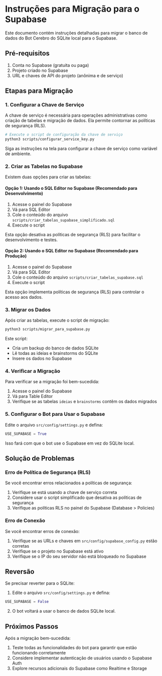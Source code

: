 # Instruções para Migração para o Supabase

Este documento contém instruções detalhadas para migrar o banco de dados do Bot Cerebro do SQLite local para o Supabase.

## Pré-requisitos

1. Conta no Supabase (gratuita ou paga)
2. Projeto criado no Supabase
3. URL e chaves de API do projeto (anônima e de serviço)

## Etapas para Migração

### 1. Configurar a Chave de Serviço

A chave de serviço é necessária para operações administrativas como criação de tabelas e migração de dados. Ela permite contornar as políticas de segurança (RLS).

```bash
# Execute o script de configuração da chave de serviço
python3 scripts/configurar_service_key.py
```

Siga as instruções na tela para configurar a chave de serviço como variável de ambiente.

### 2. Criar as Tabelas no Supabase

Existem duas opções para criar as tabelas:

#### Opção 1: Usando o SQL Editor no Supabase (Recomendado para Desenvolvimento)

1. Acesse o painel do Supabase
2. Vá para SQL Editor
3. Cole o conteúdo do arquivo `scripts/criar_tabelas_supabase_simplificado.sql`
4. Execute o script

Esta opção desativa as políticas de segurança (RLS) para facilitar o desenvolvimento e testes.

#### Opção 2: Usando o SQL Editor no Supabase (Recomendado para Produção)

1. Acesse o painel do Supabase
2. Vá para SQL Editor
3. Cole o conteúdo do arquivo `scripts/criar_tabelas_supabase.sql`
4. Execute o script

Esta opção implementa políticas de segurança (RLS) para controlar o acesso aos dados.

### 3. Migrar os Dados

Após criar as tabelas, execute o script de migração:

```bash
python3 scripts/migrar_para_supabase.py
```

Este script:
- Cria um backup do banco de dados SQLite
- Lê todas as ideias e brainstorms do SQLite
- Insere os dados no Supabase

### 4. Verificar a Migração

Para verificar se a migração foi bem-sucedida:

1. Acesse o painel do Supabase
2. Vá para Table Editor
3. Verifique se as tabelas `ideias` e `brainstorms` contêm os dados migrados

### 5. Configurar o Bot para Usar o Supabase

Edite o arquivo `src/config/settings.py` e defina:

```python
USE_SUPABASE = True
```

Isso fará com que o bot use o Supabase em vez do SQLite local.

## Solução de Problemas

### Erro de Política de Segurança (RLS)

Se você encontrar erros relacionados a políticas de segurança:

1. Verifique se está usando a chave de serviço correta
2. Considere usar o script simplificado que desativa as políticas de segurança
3. Verifique as políticas RLS no painel do Supabase (Database > Policies)

### Erro de Conexão

Se você encontrar erros de conexão:

1. Verifique se as URLs e chaves em `src/config/supabase_config.py` estão corretas
2. Verifique se o projeto no Supabase está ativo
3. Verifique se o IP do seu servidor não está bloqueado no Supabase

## Reversão

Se precisar reverter para o SQLite:

1. Edite o arquivo `src/config/settings.py` e defina:

```python
USE_SUPABASE = False
```

2. O bot voltará a usar o banco de dados SQLite local.

## Próximos Passos

Após a migração bem-sucedida:

1. Teste todas as funcionalidades do bot para garantir que estão funcionando corretamente
2. Considere implementar autenticação de usuários usando o Supabase Auth
3. Explore recursos adicionais do Supabase como Realtime e Storage
